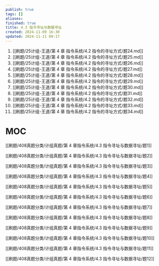 ```yaml
---
publish: true
tags: []
aliases: 
finished: true
title: 4.3 指令寻址与数据寻址
created: 2024-11-09 16:30
updated: 2024-11-11 09:17
---
```

1. [[刷题/25计组-王道/第 4 章 指令系统/4.2 指令的寻址方式/题24.md]]
2. [[刷题/25计组-王道/第 4 章 指令系统/4.2 指令的寻址方式/题25.md]]
3. [[刷题/25计组-王道/第 4 章 指令系统/4.2 指令的寻址方式/题26.md]]
4. [[刷题/25计组-王道/第 4 章 指令系统/4.2 指令的寻址方式/题27.md]]
5. [[刷题/25计组-王道/第 4 章 指令系统/4.2 指令的寻址方式/题28.md]]
6. [[刷题/25计组-王道/第 4 章 指令系统/4.2 指令的寻址方式/题29.md]]
7. [[刷题/25计组-王道/第 4 章 指令系统/4.2 指令的寻址方式/题30.md]]
8. [[刷题/25计组-王道/第 4 章 指令系统/4.2 指令的寻址方式/题31.md]]
9. [[刷题/25计组-王道/第 4 章 指令系统/4.2 指令的寻址方式/题32.md]]
10. [[刷题/25计组-王道/第 4 章 指令系统/4.2 指令的寻址方式/题33.md]]
11. [[刷题/25计组-王道/第 4 章 指令系统/4.2 指令的寻址方式/题34.md]]

# MOC

[[刷题/408真题分类/计组真题/第 4 章指令系统/4.3 指令寻址与数据寻址/题1]]

[[刷题/408真题分类/计组真题/第 4 章指令系统/4.3 指令寻址与数据寻址/题2]]

[[刷题/408真题分类/计组真题/第 4 章指令系统/4.3 指令寻址与数据寻址/题3]]

[[刷题/408真题分类/计组真题/第 4 章指令系统/4.3 指令寻址与数据寻址/题4]]

[[刷题/408真题分类/计组真题/第 4 章指令系统/4.3 指令寻址与数据寻址/题5]]

[[刷题/408真题分类/计组真题/第 4 章指令系统/4.3 指令寻址与数据寻址/题6]]

[[刷题/408真题分类/计组真题/第 4 章指令系统/4.3 指令寻址与数据寻址/题7]]

[[刷题/408真题分类/计组真题/第 4 章指令系统/4.3 指令寻址与数据寻址/题8]]

[[刷题/408真题分类/计组真题/第 4 章指令系统/4.3 指令寻址与数据寻址/题9]]

[[刷题/408真题分类/计组真题/第 4 章指令系统/4.3 指令寻址与数据寻址/题10]]

[[刷题/408真题分类/计组真题/第 4 章指令系统/4.3 指令寻址与数据寻址/题11]]

[[刷题/408真题分类/计组真题/第 4 章指令系统/4.3 指令寻址与数据寻址/题12]]